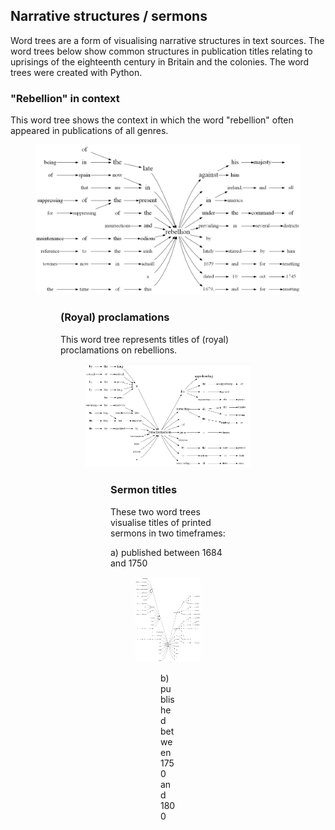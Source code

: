 
## Narrative structures / sermons

Word trees are a form of visualising narrative structures in text sources. The word trees below show common structures in publication titles relating to uprisings of the eighteenth century in Britain and the colonies. The word trees were created with Python. 

### "Rebellion" in context

This word tree shows the context in which the word "rebellion" often appeared in publications of all genres.

<figure>
<img src="./assets/WordTreeRebellion.png"/ width:"150">
<figure/>
  
### (Royal) proclamations

This word tree represents titles of (royal) proclamations on rebellions.
  
<figure>
<img src="./assets/WordTreeProclamation.png"/ width:"150">
<figure/>
  
### Sermon titles

These two word trees visualise titles of printed sermons in two timeframes:

a) published between 1684 and 1750
  
<figure>
<img src="./assets/WordTreeSermons_1684-1750.png"/ width:"150">
<figure/>
  
b) published between 1750 and 1800
  
<figure>
<img src="./assets/WordTreeSermons_1750-1800.png"/ width:"150">
<figure/>
